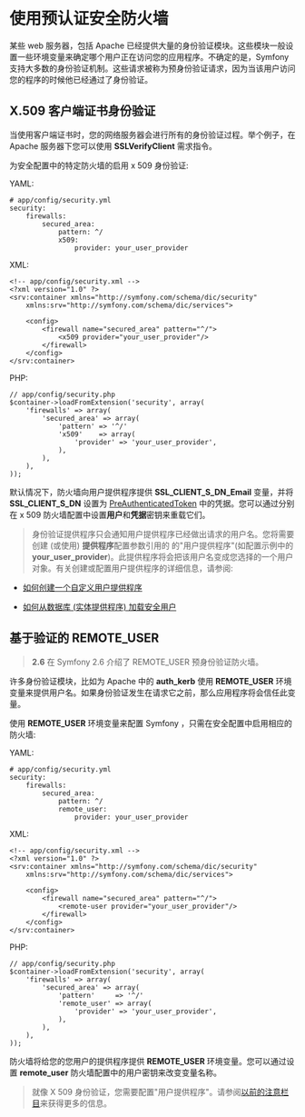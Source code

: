 # 使用预认证安全防火墙

某些 web 服务器，包括 Apache 已经提供大量的身份验证模块。这些模块一般设置一些环境变量来确定哪个用户正在访问您的应用程序。不确定的是，Symfony 支持大多数的身份验证机制。这些请求被称为预身份验证请求，因为当该用户访问您的程序的时候他已经通过了身份验证。

## X.509 客户端证书身份验证

当使用客户端证书时，您的网络服务器会进行所有的身份验证过程。举个例子，在 Apache 服务器下您可以使用 **SSLVerifyClient**   需求指令。

为安全配置中的特定防火墙的启用 x 509 身份验证:

YAML:

```
# app/config/security.yml
security:
    firewalls:
        secured_area:
            pattern: ^/
            x509:
                provider: your_user_provider
```

XML:

```
<!-- app/config/security.xml -->
<?xml version="1.0" ?>
<srv:container xmlns="http://symfony.com/schema/dic/security"
    xmlns:srv="http://symfony.com/schema/dic/services">

    <config>
        <firewall name="secured_area" pattern="^/">
            <x509 provider="your_user_provider"/>
        </firewall>
    </config>
</srv:container>
```

PHP:

```
// app/config/security.php
$container->loadFromExtension('security', array(
    'firewalls' => array(
        'secured_area' => array(
            'pattern' => '^/'
            'x509'    => array(
                'provider' => 'your_user_provider',
            ),
        ),
    ),
));
```

默认情况下，防火墙向用户提供程序提供 **SSL_CLIENT_S_DN_Email** 变量，并将 **SSL_CLIENT_S_DN** 设置为 [PreAuthenticatedToken](http://api.symfony.com/2.7/Symfony/Component/Security/Core/Authentication/Token/PreAuthenticatedToken.html) 中的凭据。您可以通过分别在 x 509 防火墙配置中设置**用户**和**凭据**密钥来重载它们。

> 身份验证提供程序只会通知用户提供程序已经做出请求的用户名。您将需要创建 (或使用) **提供程序**配置参数引用的  的"用户提供程序"(如配置示例中的 **your_user_provider**)。此提供程序将会把该用户名变成您选择的一个用户对象。有关创建或配置用户提供程序的详细信息，请参阅:

- [如何创建一个自定义用户提供程序](http://symfony.com/doc/current/cookbook/security/custom_provider.html)

- [如何从数据库 (实体提供程序) 加载安全用户](http://symfony.com/doc/current/cookbook/security/entity_provider.html)

## 基于验证的 REMOTE_USER

> **2\.6** 在 Symfony 2.6 介绍了 REMOTE_USER 预身份验证防火墙。

许多身份验证模块，比如为 Apache 中的 **auth_kerb** 使用 **REMOTE_USER** 环境变量来提供用户名。如果身份验证发生在请求它之前，那么应用程序将会信任此变量。

使用 **REMOTE_USER** 环境变量来配置 Symfony ，只需在安全配置中启用相应的防火墙:

YAML:

```
# app/config/security.yml
security:
    firewalls:
        secured_area:
            pattern: ^/
            remote_user:
                provider: your_user_provider
```

XML:

```
<!-- app/config/security.xml -->
<?xml version="1.0" ?>
<srv:container xmlns="http://symfony.com/schema/dic/security"
    xmlns:srv="http://symfony.com/schema/dic/services">

    <config>
        <firewall name="secured_area" pattern="^/">
            <remote-user provider="your_user_provider"/>
        </firewall>
    </config>
</srv:container>
```

PHP:

```
// app/config/security.php
$container->loadFromExtension('security', array(
    'firewalls' => array(
        'secured_area' => array(
            'pattern'     => '^/'
            'remote_user' => array(
                'provider' => 'your_user_provider',
            ),
        ),
    ),
));
```

防火墙将给您的您用户的提供程序提供 **REMOTE_USER** 环境变量。您可以通过设置 **remote_user**  防火墙配置中的用户密钥来改变变量名称。

> 就像 X 509 身份验证，您需要配置"用户提供程序"。请参阅[以前的注意栏目](http://symfony.com/doc/current/cookbook/security/pre_authenticated.html#cookbook-security-pre-authenticated-user-provider-note)来获得更多的信息。
